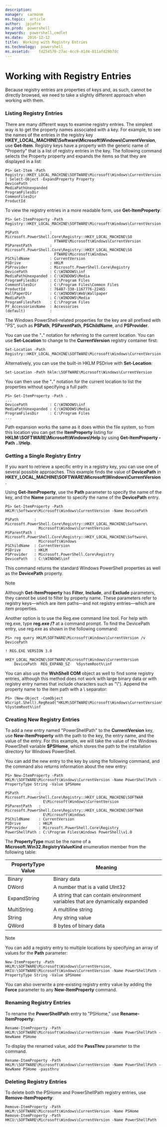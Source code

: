 ```yaml
---
description:  
manager:  carmonm
ms.topic:  article
author:  jpjofre
ms.prod:  powershell
keywords:  powershell,cmdlet
ms.date:  2016-12-12
title:  Working with Registry Entries
ms.technology:  powershell
ms.assetid:    fd254570-27ac-4cc9-81d4-011afd29b7dc
---
```



# Working with Registry Entries
Because registry entries are properties of keys and, as such, cannot be directly browsed, we need to take a slightly different approach when working with them.

### Listing Registry Entries
There are many different ways to examine registry entries. The simplest way is to get the property names associated with a key. For example, to see the names of the entries in the registry key **HKEY_LOCAL_MACHINE\\Software\\Microsoft\\Windows\\CurrentVersion**, use **Get-Item**. Registry keys have a property with the generic name of "Property" that is a list of registry entries in the key. The following command selects the Property property and expands the items so that they are displayed in a list:

```
PS> Get-Item -Path Registry::HKEY_LOCAL_MACHINE\SOFTWARE\Microsoft\Windows\CurrentVersion | Select-Object -ExpandProperty Property
DevicePath
MediaPathUnexpanded
ProgramFilesDir
CommonFilesDir
ProductId
```

To view the registry entries in a more readable form, use **Get-ItemProperty**:

```
PS> Get-ItemProperty -Path Registry::HKEY_LOCAL_MACHINE\SOFTWARE\Microsoft\Windows\CurrentVersion

PSPath              : Microsoft.PowerShell.Core\Registry::HKEY_LOCAL_MACHINE\SO
                      FTWARE\Microsoft\Windows\CurrentVersion
PSParentPath        : Microsoft.PowerShell.Core\Registry::HKEY_LOCAL_MACHINE\SO
                      FTWARE\Microsoft\Windows
PSChildName         : CurrentVersion
PSDrive             : HKLM
PSProvider          : Microsoft.PowerShell.Core\Registry
DevicePath          : C:\WINDOWS\inf
MediaPathUnexpanded : C:\WINDOWS\Media
ProgramFilesDir     : C:\Program Files
CommonFilesDir      : C:\Program Files\Common Files
ProductId           : 76487-338-1167776-22465
WallPaperDir        : C:\WINDOWS\Web\Wallpaper
MediaPath           : C:\WINDOWS\Media
ProgramFilesPath    : C:\Program Files
PF_AccessoriesName  : Accessories
(default)           :
```

The Windows PowerShell-related properties for the key are all prefixed with "PS", such as **PSPath**, **PSParentPath**, **PSChildName**, and **PSProvider**.

You can use the "**.**" notation for referring to the current location. You can use **Set-Location** to change to the **CurrentVersion** registry container first:

```
Set-Location -Path Registry::HKEY_LOCAL_MACHINE\SOFTWARE\Microsoft\Windows\CurrentVersion
```

Alternatively, you can use the built-in HKLM PSDrive with **Set-Location**:

```
Set-Location -Path hklm:\SOFTWARE\Microsoft\Windows\CurrentVersion
```

You can then use the "**.**" notation for the current location to list the properties without specifying a full path:

```
PS> Get-ItemProperty -Path .
...
DevicePath          : C:\WINDOWS\inf
MediaPathUnexpanded : C:\WINDOWS\Media
ProgramFilesDir     : C:\Program Files
...
```

Path expansion works the same as it does within the file system, so from this location you can get the **ItemProperty** listing for **HKLM:\\SOFTWARE\\Microsoft\\Windows\\Help** by using **Get-ItemProperty -Path ..\\Help**.

### Getting a Single Registry Entry
If you want to retrieve a specific entry in a registry key, you can use one of several possible approaches. This example finds the value of **DevicePath** in **HKEY_LOCAL_MACHINE\\SOFTWARE\\Microsoft\\Windows\\CurrentVersion**.

Using **Get-ItemProperty**, use the **Path** parameter to specify the name of the key, and the **Name** parameter to specify the name of the **DevicePath** entry.

```
PS> Get-ItemProperty -Path HKLM:\Software\Microsoft\Windows\CurrentVersion -Name DevicePath

PSPath       : Microsoft.PowerShell.Core\Registry::HKEY_LOCAL_MACHINE\Software\
               Microsoft\Windows\CurrentVersion
PSParentPath : Microsoft.PowerShell.Core\Registry::HKEY_LOCAL_MACHINE\Software\
               Microsoft\Windows
PSChildName  : CurrentVersion
PSDrive      : HKLM
PSProvider   : Microsoft.PowerShell.Core\Registry
DevicePath   : C:\WINDOWS\inf
```

This command returns the standard Windows PowerShell properties as well as the **DevicePath** property.

> [!NOTE]
> Although **Get-ItemProperty** has **Filter**, **Include**, and **Exclude** parameters, they cannot be used to filter by property name. These parameters refer to registry keys—which are item paths—and not registry entries—which are item properties.

Another option is to use the Reg.exe command line tool. For help with reg.exe, type **reg.exe /?** at a command prompt. To find the DevicePath entry, use reg.exe as shown in the following command:

```
PS> reg query HKLM\SOFTWARE\Microsoft\Windows\CurrentVersion /v DevicePath

! REG.EXE VERSION 3.0

HKEY_LOCAL_MACHINE\SOFTWARE\Microsoft\Windows\CurrentVersion
    DevicePath  REG_EXPAND_SZ   %SystemRoot%\inf
```

You can also use the **WshShell COM** object as well to find some registry entries, although this method does not work with large binary data or with registry entry names that include characters such as "\\"). Append the property name to the item path with a \\ separator:

```
PS> (New-Object -ComObject WScript.Shell).RegRead("HKLM\SOFTWARE\Microsoft\Windows\CurrentVersion\DevicePath")
%SystemRoot%\inf
```

### Creating New Registry Entries
To add a new entry named "PowerShellPath" to the **CurrentVersion** key, use **New-ItemProperty** with the path to the key, the entry name, and the value of the entry. For this example, we will take the value of the Windows PowerShell variable **$PSHome**, which stores the path to the installation directory for Windows PowerShell.

You can add the new entry to the key by using the following command, and the command also returns information about the new entry:

```
PS> New-ItemProperty -Path HKLM:\SOFTWARE\Microsoft\Windows\CurrentVersion -Name PowerShellPath -PropertyType String -Value $PSHome

PSPath         : Microsoft.PowerShell.Core\Registry::HKEY_LOCAL_MACHINE\SOFTWAR
                 E\Microsoft\Windows\CurrentVersion
PSParentPath   : Microsoft.PowerShell.Core\Registry::HKEY_LOCAL_MACHINE\SOFTWAR
                 E\Microsoft\Windows
PSChildName    : CurrentVersion
PSDrive        : HKLM
PSProvider     : Microsoft.PowerShell.Core\Registry
PowerShellPath : C:\Program Files\Windows PowerShell\v1.0
```

The **PropertyType** must be the name of a **Microsoft.Win32.RegistryValueKind** enumeration member from the following table:

|PropertyType Value|Meaning|
|----------------------|-----------|
|Binary|Binary data|
|DWord|A number that is a valid UInt32|
|ExpandString|A string that can contain environment variables that are dynamically expanded|
|MultiString|A multiline string|
|String|Any string value|
|QWord|8 bytes of binary data|

> [!NOTE]
> You can add a registry entry to multiple locations by specifying an array of values for the **Path** parameter:

```
New-ItemProperty -Path HKLM:\SOFTWARE\Microsoft\Windows\CurrentVersion, HKCU:\SOFTWARE\Microsoft\Windows\CurrentVersion -Name PowerShellPath -PropertyType String -Value $PSHome
```

You can also overwrite a pre-existing registry entry value by adding the **Force** parameter to any **New-ItemProperty** command.

### Renaming Registry Entries
To rename the **PowerShellPath** entry to "PSHome," use **Rename-ItemProperty**:

```
Rename-ItemProperty -Path HKLM:\SOFTWARE\Microsoft\Windows\CurrentVersion -Name PowerShellPath -NewName PSHome
```

To display the renamed value, add the **PassThru** parameter to the command.

```
Rename-ItemProperty -Path HKLM:\SOFTWARE\Microsoft\Windows\CurrentVersion -Name PowerShellPath -NewName PSHome -passthru
```

### Deleting Registry Entries
To delete both the PSHome and PowerShellPath registry entries, use **Remove-ItemProperty**:

```
Remove-ItemProperty -Path HKLM:\SOFTWARE\Microsoft\Windows\CurrentVersion -Name PSHome
Remove-ItemProperty -Path HKCU:\SOFTWARE\Microsoft\Windows\CurrentVersion -Name PowerShellPath
```

